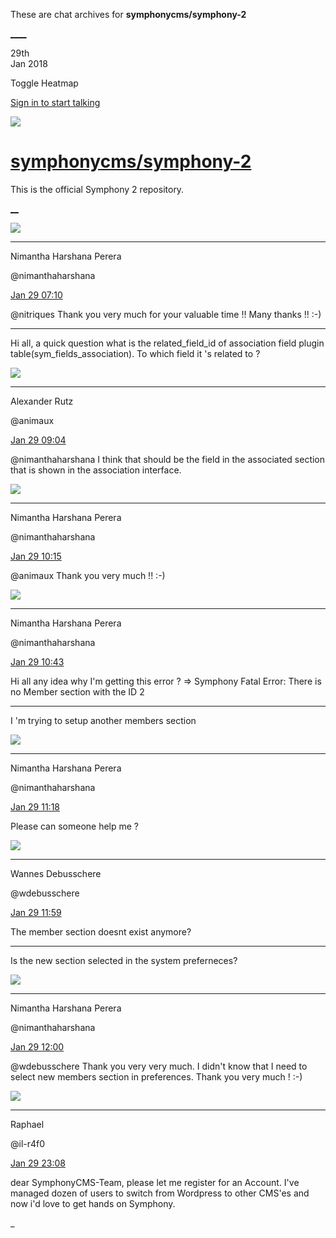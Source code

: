 These are chat archives for **symphonycms/symphony-2**

[__](/symphonycms/symphony-2/archives/2018/01/30)[__](/symphonycms/symphony-2/archives/2018/01/28)

29th  
Jan 2018

Toggle Heatmap

[Sign in to start talking](/login?action=login&button=archive-login)

![](https://avatars-02.gitter.im/group/iv/3/57542c45c43b8c601977197e?s=48)

#  [symphonycms/symphony-2](/symphonycms/symphony-2)

This is the official Symphony 2 repository.

[ __](/orgs/symphonycms/rooms "More symphonycms rooms")

![](https://avatars2.githubusercontent.com/u/10864598?v=4&s=30)

____

Nimantha Harshana Perera

@nimanthaharshana

[Jan 29
07:10](https://gitter.im/symphonycms/symphony-2?at=5a6ec8face68c3bc74181d6c)

@nitriques Thank you very much for your valuable time !! Many thanks !! :-)

____

Hi all, a quick question what is the related_field_id of association field
plugin table(sym_fields_association). To which field it 's related to ?

![](https://avatars2.githubusercontent.com/u/446874?v=4&s=30)

____

Alexander Rutz

@animaux

[Jan 29
09:04](https://gitter.im/symphonycms/symphony-2?at=5a6ee39cce68c3bc7418a245)

@nimanthaharshana I think that should be the field in the associated section
that is shown in the association interface.

![](https://avatars2.githubusercontent.com/u/10864598?v=4&s=30)

____

Nimantha Harshana Perera

@nimanthaharshana

[Jan 29
10:15](https://gitter.im/symphonycms/symphony-2?at=5a6ef42dae53c159034ace4e)

@animaux Thank you very much !! :-)

![](https://avatars2.githubusercontent.com/u/10864598?v=4&s=30)

____

Nimantha Harshana Perera

@nimanthaharshana

[Jan 29
10:43](https://gitter.im/symphonycms/symphony-2?at=5a6efad94a6b0dd32b5f14af)

Hi all any idea why I'm getting this error ? => Symphony Fatal Error: There is
no Member section with the ID 2

____

I 'm trying to setup another members section

![](https://avatars2.githubusercontent.com/u/10864598?v=4&s=30)

____

Nimantha Harshana Perera

@nimanthaharshana

[Jan 29
11:18](https://gitter.im/symphonycms/symphony-2?at=5a6f0307494bd0f5303b6128)

Please can someone help me ?

![](https://avatars1.githubusercontent.com/u/4136426?v=4&s=30)

____

Wannes Debusschere

@wdebusschere

[Jan 29
11:59](https://gitter.im/symphonycms/symphony-2?at=5a6f0c8f98927d57454d6e99)

The member section doesnt exist anymore?

____

Is the new section selected in the system preferneces?

![](https://avatars2.githubusercontent.com/u/10864598?v=4&s=30)

____

Nimantha Harshana Perera

@nimanthaharshana

[Jan 29
12:00](https://gitter.im/symphonycms/symphony-2?at=5a6f0cfb4a6b0dd32b5f8b9d)

@wdebusschere Thank you very very much. I didn't know that I need to select
new members section in preferences. Thank you very much ! :-)

![](https://avatars1.githubusercontent.com/u/33686938?v=4&s=30)

____

Raphael

@il-r4f0

[Jan 29
23:08](https://gitter.im/symphonycms/symphony-2?at=5a6fa982494bd0f5303fbffc)

dear SymphonyCMS-Team, please let me register for an Account. I've managed
dozen of users to switch from Wordpress to other CMS'es and now i'd love to
get hands on Symphony.

_

